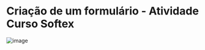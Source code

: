 <h1> Criação de um formulário - Atividade Curso Softex </h1>

![image](https://github.com/KleberAraujoo/Formul-rio---FAPSoftex/assets/112328070/7128ee9a-6c0e-40cc-91f6-d144b039b42c)

